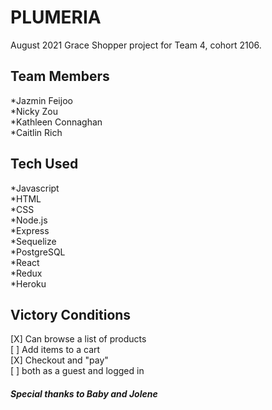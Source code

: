 # PLUMERIA

August 2021
Grace Shopper project for Team 4, cohort 2106.

## Team Members

*Jazmin Feijoo  
*Nicky Zou  
*Kathleen Connaghan  
*Caitlin Rich  

## Tech Used

*Javascript  
*HTML  
*CSS  
*Node.js  
*Express  
*Sequelize  
*PostgreSQL  
*React  
*Redux  
*Heroku  

## Victory Conditions

[X] Can browse a list of products  
[ ] Add items to a cart  
[X] Checkout and "pay"  
[ ] both as a guest and logged in  






##### Special thanks to Baby and Jolene


